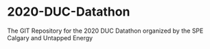 # 2020-DUC-Datathon
The GIT Repository for the 2020 DUC Datathon organized by the SPE Calgary and Untapped Energy
